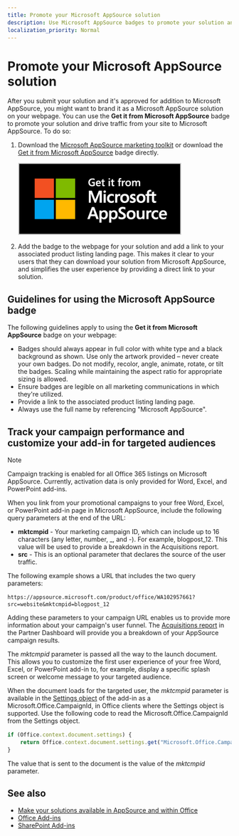 ```yaml
---
title: Promote your Microsoft AppSource solution
description: Use Microsoft AppSource badges to promote your solution and drive traffic from your site to Microsoft AppSource.
localization_priority: Normal
---
```


# Promote your Microsoft AppSource solution

After you submit your solution and it's approved for addition to Microsoft AppSource, you might want to brand it as a Microsoft AppSource solution on your webpage. You can use the **Get it from Microsoft AppSource** badge to promote your solution and drive traffic from your site to Microsoft AppSource. To do so:

1. Download the [Microsoft AppSource marketing toolkit](https://aka.ms/marketplaceresourcesguide) or download the [Get it from Microsoft AppSource](https://assetsprod.microsoft.com/mpn/ms-appsource.png) badge directly.

    ![Screenshot of the Get it from Microsoft AppSource badge](images/MS_AppSource.png)

3. Add the badge to the webpage for your solution and add a link to your associated product listing landing page. This makes it clear to your users that they can download your solution from Microsoft AppSource, and simplifies the user experience by providing a direct link to your solution.

## Guidelines for using the Microsoft AppSource badge

The following guidelines apply to using the **Get it from Microsoft AppSource** badge on your webpage:

- Badges should always appear in full color with white type and a black background as shown. Use only the artwork provided – never create your own badges. Do not modify, recolor, angle, animate, rotate, or tilt the badges. Scaling while maintaining the aspect ratio for appropriate sizing is allowed.
- Ensure badges are legible on all marketing communications in which they're utilized.
- Provide a link to the associated product listing landing page.
- Always use the full name by referencing "Microsoft AppSource".

## Track your campaign performance and customize your add-in for targeted audiences

> [!NOTE]
> Campaign tracking is enabled for all Office 365 listings on Microsoft AppSource. Currently, activation data is only provided for Word, Excel, and PowerPoint add-ins.

When you link from your promotional campaigns to your free Word, Excel, or PowerPoint add-in page in Microsoft AppSource, include the following query parameters at the end of the URL:

- **mktcmpid** - Your marketing campaign ID, which can include up to 16 characters (any letter, number, \_, and -). For example, blogpost_12. This value will be used to provide a breakdown in the Acquisitions report.
- **src** - This is an optional parameter that declares the source of the user traffic.

The following example shows a URL that includes the two query parameters:

```
https://appsource.microsoft.com/product/office/WA102957661?src=website&mktcmpid=blogpost_12
```

Adding these parameters to your campaign URL enables us to provide more information about your campaign's user funnel. The [Acquisitions report](https://partner.microsoft.com/dashboard/analytics/office/acquisitions) in the Partner Dashboard will provide you a breakdown of your AppSource campaign results.

The  _mktcmpid_ parameter is passed all the way to the launch document. This allows you to customize the first user experience of your free Word, Excel, or PowerPoint add-in to, for example, display a specific splash screen or welcome message to your targeted audience.

When the document loads for the targeted user, the  _mktcmpid_ parameter is available in the [Settings object](/javascript/api/office/office.settings) of the add-in as a Microsoft.Office.CampaignId, in Office clients where the Settings object is supported. Use the following code to read the Microsoft.Office.CampaignId from the Settings object.

```js
if (Office.context.document.settings) {
    return Office.context.document.settings.get("Microsoft.Office.CampaignId");
}
```

The value that is sent to the document is the value of the  _mktcmpid_ parameter.

## See also
<a name="bk_addresources"> </a>

- [Make your solutions available in AppSource and within Office](submit-to-the-office-store.md)
- [Office Add-ins](https://docs.microsoft.com/office/dev/add-ins/overview/office-add-ins)  
- [SharePoint Add-ins](https://docs.microsoft.com/sharepoint/dev/sp-add-ins/sharepoint-add-ins)